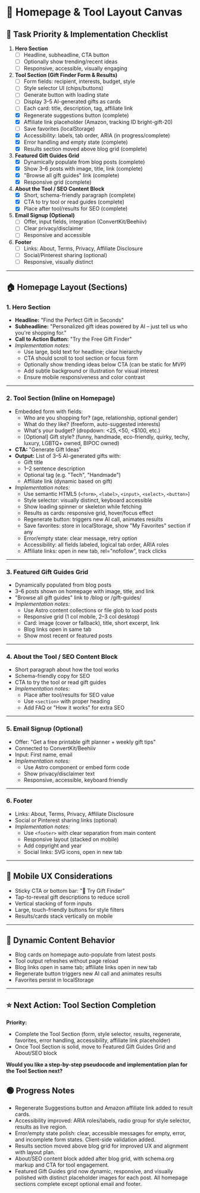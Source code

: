 # 🧩 Homepage & Tool Layout Canvas

## 🚦 Task Priority & Implementation Checklist

1. **Hero Section**
   - [ ] Headline, subheadline, CTA button
   - [ ] Optionally show trending/recent ideas
   - [ ] Responsive, accessible, visually engaging
2. **Tool Section (Gift Finder Form & Results)**
   - [ ] Form fields: recipient, interests, budget, style
   - [ ] Style selector UI (chips/buttons)
   - [ ] Generate button with loading state
   - [ ] Display 3–5 AI-generated gifts as cards
   - [ ] Each card: title, description, tag, affiliate link
   - [x] Regenerate suggestions button (complete)
   - [x] Affiliate link placeholder (Amazon, tracking ID bright-gift-20)
   - [ ] Save favorites (localStorage)
   - [x] Accessibility: labels, tab order, ARIA (in progress/complete)
   - [x] Error handling and empty state (complete)
   - [x] Results section moved above blog grid (complete)
3. **Featured Gift Guides Grid**
   - [x] Dynamically populate from blog posts (complete)
   - [x] Show 3–6 posts with image, title, link (complete)
   - [x] "Browse all gift guides" link (complete)
   - [x] Responsive grid (complete)
4. **About the Tool / SEO Content Block**
   - [x] Short, schema-friendly paragraph (complete)
   - [x] CTA to try tool or read guides (complete)
   - [x] Place after tool/results for SEO (complete)
5. **Email Signup (Optional)**
   - [ ] Offer, input fields, integration (ConvertKit/Beehiiv)
   - [ ] Clear privacy/disclaimer
   - [ ] Responsive and accessible
6. **Footer**
   - [ ] Links: About, Terms, Privacy, Affiliate Disclosure
   - [ ] Social/Pinterest sharing (optional)
   - [ ] Responsive, visually distinct

---

## 🏠 Homepage Layout (Sections)

### 1. **Hero Section**
- **Headline:** "Find the Perfect Gift in Seconds"
- **Subheadline:** "Personalized gift ideas powered by AI – just tell us who you're shopping for."
- **Call to Action Button:** "Try the Free Gift Finder"
- *Implementation notes:*
  - Use large, bold text for headline; clear hierarchy
  - CTA should scroll to tool section or focus form
  - Optionally show trending ideas below CTA (can be static for MVP)
  - Add subtle background or illustration for visual interest
  - Ensure mobile responsiveness and color contrast

---

### 2. **Tool Section (Inline on Homepage)**
- Embedded form with fields:
  - Who are you shopping for? (age, relationship, optional gender)
  - What do they like? (freeform, auto-suggested interests)
  - What's your budget? (dropdown: <$25, <$50, <$100, etc.)
  - [Optional] Gift style? (funny, handmade, eco-friendly, quirky, techy, luxury, LGBTQ+ owned, BIPOC owned)
- **CTA:** "Generate Gift Ideas"
- **Output:** List of 3–5 AI-generated gifts with:
  - Gift title
  - 1–2 sentence description
  - Optional tag (e.g. "Tech", "Handmade")
  - Affiliate link (dynamic based on gift)
- *Implementation notes:*
  - Use semantic HTML5 (`<form>`, `<label>`, `<input>`, `<select>`, `<button>`)
  - Style selector: visually distinct, keyboard accessible
  - Show loading spinner or skeleton while fetching
  - Results as cards: responsive grid, hover/focus effect
  - Regenerate button: triggers new AI call, animates results
  - Save favorites: store in localStorage, show "My Favorites" section if any
  - Error/empty state: clear message, retry option
  - Accessibility: all fields labeled, logical tab order, ARIA roles
  - Affiliate links: open in new tab, rel="nofollow", track clicks

---

### 3. **Featured Gift Guides Grid**
- Dynamically populated from blog posts
- 3–6 posts shown on homepage with image, title, and link
- "Browse all gift guides" link to /blog or /gift-guides/
- *Implementation notes:*
  - Use Astro content collections or file glob to load posts
  - Responsive grid (1 col mobile, 2–3 col desktop)
  - Card: image (cover or fallback), title, short excerpt, link
  - Blog links open in same tab
  - Show most recent or featured posts

---

### 4. **About the Tool / SEO Content Block**
- Short paragraph about how the tool works
- Schema-friendly copy for SEO
- CTA to try the tool or read gift guides
- *Implementation notes:*
  - Place after tool/results for SEO value
  - Use `<section>` with proper heading
  - Add FAQ or "How it works" for extra SEO

---

### 5. **Email Signup (Optional)**
- Offer: "Get a free printable gift planner + weekly gift tips"
- Connected to ConvertKit/Beehiiv
- Input: First name, email
- *Implementation notes:*
  - Use Astro component or embed form code
  - Show privacy/disclaimer text
  - Responsive, accessible, keyboard friendly

---

### 6. **Footer**
- Links: About, Terms, Privacy, Affiliate Disclosure
- Social or Pinterest sharing links (optional)
- *Implementation notes:*
  - Use `<footer>` with clear separation from main content
  - Responsive layout (stacked on mobile)
  - Add copyright and year
  - Social links: SVG icons, open in new tab

---

## 📲 Mobile UX Considerations
- Sticky CTA or bottom bar: "🎁 Try Gift Finder"
- Tap-to-reveal gift descriptions to reduce scroll
- Vertical stacking of form inputs
- Large, touch-friendly buttons for style filters
- Results/cards stack vertically on mobile

---

## 🔄 Dynamic Content Behavior
- Blog cards on homepage auto-populate from latest posts
- Tool output refreshes without page reload
- Blog links open in same tab; affiliate links open in new tab
- Regenerate button triggers new AI call and animates results
- Favorites persist in localStorage

---

## ⭐️ Next Action: Tool Section Completion
**Priority:**
- Complete the Tool Section (form, style selector, results, regenerate, favorites, error handling, accessibility, affiliate link placeholder)
- Once Tool Section is solid, move to Featured Gift Guides Grid and About/SEO block

**Would you like a step-by-step pseudocode and implementation plan for the Tool Section next?**

## 🟢 Progress Notes
- Regenerate Suggestions button and Amazon affiliate link added to result cards.
- Accessibility improved: ARIA roles/labels, radio group for style selector, results as live region.
- Error/empty state polish: clear, accessible messages for empty, error, and incomplete form states. Client-side validation added.
- Results section moved above blog grid for improved UX and alignment with layout plan.
- About/SEO content block added after blog grid, with schema.org markup and CTA for tool engagement.
- Featured Gift Guides grid now dynamic, responsive, and visually polished with distinct placeholder images for each post. All homepage sections complete except optional email and footer.

